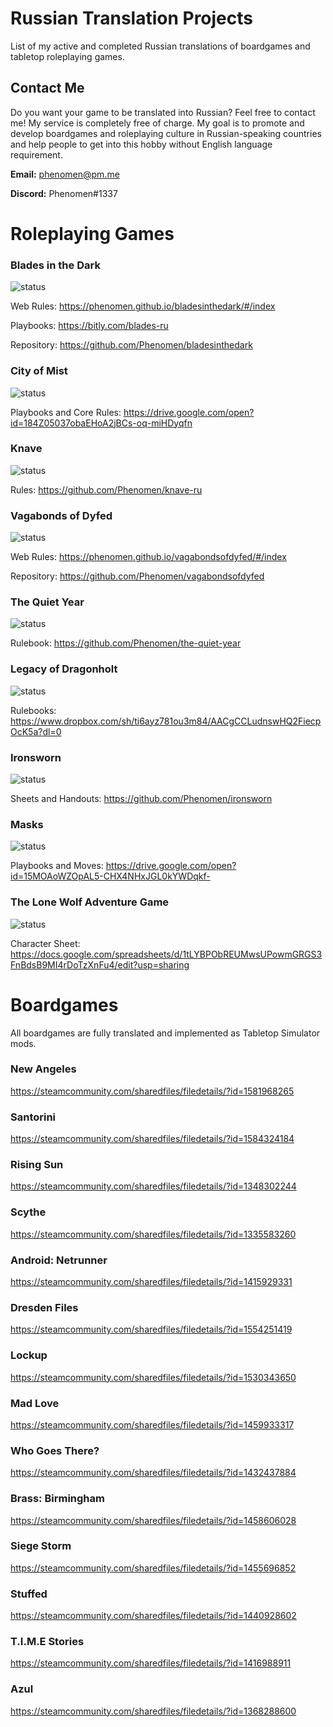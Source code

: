 # Russian Translation Projects
List of my active and completed Russian translations of boardgames and tabletop roleplaying games.

## Contact Me
Do you want your game to be translated into Russian? Feel free to contact me! My service is completely free of charge. My goal is to promote and develop boardgames and roleplaying culture in Russian-speaking countries and help people to get into this hobby without English language requirement.

**Email:** phenomen@pm.me

**Discord:** Phenomen#1337

# Roleplaying Games

### Blades in the Dark 
![status](https://img.shields.io/badge/status-completed-green.svg) 

Web Rules: https://phenomen.github.io/bladesinthedark/#/index

Playbooks: https://bitly.com/blades-ru

Repository: https://github.com/Phenomen/bladesinthedark

### City of Mist
![status](https://img.shields.io/badge/status-completed-green.svg) 

Playbooks and Core Rules: https://drive.google.com/open?id=184Z05037obaEHoA2jBCs-oq-miHDyqfn

### Knave
![status](https://img.shields.io/badge/status-completed-green.svg)

Rules:  https://github.com/Phenomen/knave-ru

### Vagabonds of Dyfed
![status](https://img.shields.io/badge/status-in--progress-orange.svg) 

Web Rules: https://phenomen.github.io/vagabondsofdyfed/#/index

Repository: https://github.com/Phenomen/vagabondsofdyfed

### The Quiet Year
![status](https://img.shields.io/badge/status-completed-green.svg) 

Rulebook: https://github.com/Phenomen/the-quiet-year

### Legacy of Dragonholt
![status](https://img.shields.io/badge/status-completed-green.svg)

Rulebooks: https://www.dropbox.com/sh/ti6ayz781ou3m84/AACgCCLudnswHQ2FiecpOcK5a?dl=0

### Ironsworn
![status](https://img.shields.io/badge/status-in--progress-orange.svg) 

Sheets and Handouts: https://github.com/Phenomen/ironsworn

### Masks
![status](https://img.shields.io/badge/status-completed-green.svg) 

Playbooks and Moves: https://drive.google.com/open?id=15MOAoWZOpAL5-CHX4NHxJGL0kYWDqkf-

### The Lone Wolf Adventure Game
![status](https://img.shields.io/badge/status-completed-green.svg) 

Character Sheet: https://docs.google.com/spreadsheets/d/1tLYBPObREUMwsUPowmGRGS3FnBdsB9MI4rDoTzXnFu4/edit?usp=sharing

# Boardgames

All boardgames are fully translated and implemented as Tabletop Simulator mods.

### New Angeles 
https://steamcommunity.com/sharedfiles/filedetails/?id=1581968265

### Santorini 
https://steamcommunity.com/sharedfiles/filedetails/?id=1584324184

### Rising Sun
https://steamcommunity.com/sharedfiles/filedetails/?id=1348302244

### Scythe
https://steamcommunity.com/sharedfiles/filedetails/?id=1335583260

### Android: Netrunner
https://steamcommunity.com/sharedfiles/filedetails/?id=1415929331

### Dresden Files 
https://steamcommunity.com/sharedfiles/filedetails/?id=1554251419

### Lockup 
https://steamcommunity.com/sharedfiles/filedetails/?id=1530343650

### Mad Love 
https://steamcommunity.com/sharedfiles/filedetails/?id=1459933317

### Who Goes There?
https://steamcommunity.com/sharedfiles/filedetails/?id=1432437884

### Brass: Birmingham 
https://steamcommunity.com/sharedfiles/filedetails/?id=1458606028

### Siege Storm
https://steamcommunity.com/sharedfiles/filedetails/?id=1455696852

### Stuffed
https://steamcommunity.com/sharedfiles/filedetails/?id=1440928602

### T.I.M.E Stories
https://steamcommunity.com/sharedfiles/filedetails/?id=1416988911

### Azul
https://steamcommunity.com/sharedfiles/filedetails/?id=1368288600
